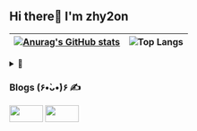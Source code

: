 ## Hi there🕺 I'm zhy2on
|[![Anurag's GitHub stats](https://github-readme-stats.vercel.app/api?username=zhy2on&line_height=20&theme=slateorange&show_icons=true&card_width=600&hide_border=1)](https://github.com/zhy2on?tab=repositories)|![Top Langs](https://github-readme-stats.vercel.app/api/top-langs/?username=zhy2on&layout=compact&theme=slateorange&card_width=400&hide_border=1)|
|:---:|:---:|

<!---
<details>
  <summary>Blogs (۶•̀ᴗ•́)۶ ✍ </summary>

    - [<img src="https://user-images.githubusercontent.com/52701529/166095258-14c70509-a930-44e2-aa8f-2032dfc353f0.png" width="30">](https://velog.io/@zhy2on)
  - [<img src="https://user-images.githubusercontent.com/52701529/166095507-f4f37850-c8d3-4255-9a3e-2925518cf36e.png" width="30" height="30">](https://zhy2on.github.io/)
  
</details>
--->


<details>
  <summary>💫</summary>
  
  ## 42cursus (2021.05.12 ~ )
[![jihoh's 42 stats](https://badge42.vercel.app/api/v2/cl20ermdo001609jt58jpvos4/stats?cursusId=21&coalitionId=87)](https://github.com/zhy2on/42cursus)

</details>

### Blogs (۶•̀ᴗ•́)۶ ✍
 [<img src="https://user-images.githubusercontent.com/52701529/166095579-9c796e92-0eab-43c7-aebb-1fcd6a86dd7e.png" width="60" height="30">](https://velog.io/@zhy2on) [<img src="https://user-images.githubusercontent.com/52701529/166095563-29fcb599-1eb8-46d6-aac4-4c2424afc040.png" width="60" height="30">](https://zhy2on.github.io/)
